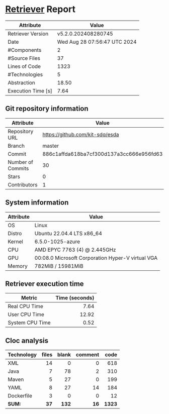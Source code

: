 # [Retriever](https://github.com/PalladioSimulator/Palladio-ReverseEngineering-Retriever) Report
| Attribute          | Value |
| ------------------ | ----- |
| Retriever Version  | v5.2.0.202408280745 |
| Date               | Wed Aug 28 07:56:47 UTC 2024 |
| #Components        | 2 |
| #Source Files      | 37 |
| Lines of Code      | 1323 |
| #Technologies      | 5 |
| Abstraction        | 18.50 |
| Execution Time [s] | 7.64 |

## Git repository information
|      Attribute    | Value |
| ----------------- | ----- |
| Repository URL    | https://github.com/kit-sdq/esda |
| Branch            | master |
| Commit            | 886c1affda618ba7cf300d137a3cc666e956fd63 |
| Number of Commits | 30 |
| Stars             | 0 |
| Contributors      | 1 |


## System information
| Attribute | Value |
| --------- | ----- |
| OS | Linux  |
| Distro | Ubuntu 22.04.4 LTS x86_64  |
| Kernel | 6.5.0-1025-azure  |
| CPU | AMD EPYC 7763 (4) @ 2.445GHz  |
| GPU | 00:08.0 Microsoft Corporation Hyper-V virtual VGA  |
| Memory | 782MiB / 15981MiB  |

## Retriever execution time
| Metric | Time (seconds) |
| --- | ---: |
| Real CPU Time | 7.64 |
| User CPU Time | 12.92 |
| System CPU Time | 0.52 |
<!--
Explainations:
- __Real CPU Time__: actual time the command has run (can be less than total time spent in user and system mode for multi-threaded processes)
- __User CPU Time__: time the command has spent running in user mode
- __System CPU Time__: time the command has spent running in system or kernel mode
-->

## Cloc analysis

<!-- github.com/AlDanial/cloc v 1.90  T=0.05 s (813.0 files/s, 33033.1 lines/s) -->

|Technology|files|blank|comment|code|
|:-------|-------:|-------:|-------:|-------:|
|XML|14|0|0|618|
|Java|7|78|2|310|
|Maven|5|27|0|199|
|YAML|8|27|14|184|
|Dockerfile|3|0|0|12|
|**SUM:**|**37**|**132**|**16**|**1323**|
